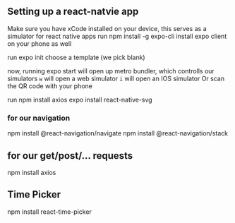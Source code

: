 ## Setting up a react-natvie app 

Make sure you have xCode installed on your device, this serves as a simulator for react native apps
run npm install -g expo-cli 
install expo client on your phone as well

run expo init <filename>
choose a template (we pick blank)

now, running expo start will open up metro bundler, which controlls our simulators
```w``` will open a web simulator
```i``` will open an IOS simulator
Or scan the QR code with your phone

run npm install axios
expo install react-native-svg

### for our navigation

npm install @react-navigation/navigate
npm install @react-navigation/stack

## for our get/post/... requests

npm install axios

## Time Picker

npm install react-time-picker






